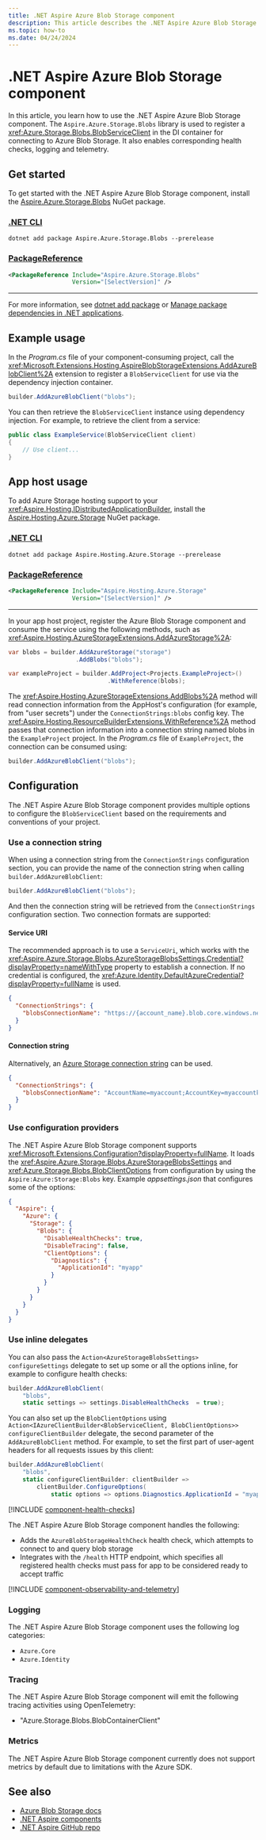 ```yaml
---
title: .NET Aspire Azure Blob Storage component
description: This article describes the .NET Aspire Azure Blob Storage component features and capabilities.
ms.topic: how-to
ms.date: 04/24/2024
---
```


# .NET Aspire Azure Blob Storage component

In this article, you learn how to use the .NET Aspire Azure Blob Storage component. The `Aspire.Azure.Storage.Blobs` library is used to register a <xref:Azure.Storage.Blobs.BlobServiceClient> in the DI container for connecting to Azure Blob Storage. It also enables corresponding health checks, logging and telemetry.

## Get started

To get started with the .NET Aspire Azure Blob Storage component, install the [Aspire.Azure.Storage.Blobs](https://www.nuget.org/packages/Aspire.Azure.Storage.Blobs) NuGet package.

### [.NET CLI](#tab/dotnet-cli)

```dotnetcli
dotnet add package Aspire.Azure.Storage.Blobs --prerelease
```

### [PackageReference](#tab/package-reference)

```xml
<PackageReference Include="Aspire.Azure.Storage.Blobs"
                  Version="[SelectVersion]" />
```

---

For more information, see [dotnet add package](/dotnet/core/tools/dotnet-add-package) or [Manage package dependencies in .NET applications](/dotnet/core/tools/dependencies).

## Example usage

In the _Program.cs_ file of your component-consuming project, call the <xref:Microsoft.Extensions.Hosting.AspireBlobStorageExtensions.AddAzureBlobClient%2A> extension to register a `BlobServiceClient` for use via the dependency injection container.

```csharp
builder.AddAzureBlobClient("blobs");
```

You can then retrieve the `BlobServiceClient` instance using dependency injection. For example, to retrieve the client from a service:

```csharp
public class ExampleService(BlobServiceClient client)
{
    // Use client...
}
```

## App host usage

To add Azure Storage hosting support to your <xref:Aspire.Hosting.IDistributedApplicationBuilder>, install the [Aspire.Hosting.Azure.Storage](https://www.nuget.org/packages/Aspire.Hosting.Azure.Storage) NuGet package.

### [.NET CLI](#tab/dotnet-cli)

```dotnetcli
dotnet add package Aspire.Hosting.Azure.Storage --prerelease
```

### [PackageReference](#tab/package-reference)

```xml
<PackageReference Include="Aspire.Hosting.Azure.Storage"
                  Version="[SelectVersion]" />
```

---

In your app host project, register the Azure Blob Storage component and consume the service using the following methods, such as <xref:Aspire.Hosting.AzureStorageExtensions.AddAzureStorage%2A>:

```csharp
var blobs = builder.AddAzureStorage("storage")
                   .AddBlobs("blobs");

var exampleProject = builder.AddProject<Projects.ExampleProject>()
                            .WithReference(blobs);
```

The <xref:Aspire.Hosting.AzureStorageExtensions.AddBlobs%2A> method will read connection information from the AppHost's configuration (for example, from "user secrets") under the `ConnectionStrings:blobs` config key. The <xref:Aspire.Hosting.ResourceBuilderExtensions.WithReference%2A> method passes that connection information into a connection string named blobs in the `ExampleProject` project. In the _Program.cs_ file of `ExampleProject`, the connection can be consumed using:

```csharp
builder.AddAzureBlobClient("blobs");
```

## Configuration

The .NET Aspire Azure Blob Storage component provides multiple options to configure the `BlobServiceClient` based on the requirements and conventions of your project.

### Use a connection string

When using a connection string from the `ConnectionStrings` configuration section, you can provide the name of the connection string when calling `builder.AddAzureBlobClient`:

```csharp
builder.AddAzureBlobClient("blobs");
```

And then the connection string will be retrieved from the `ConnectionStrings` configuration section. Two connection formats are supported:

#### Service URI

The recommended approach is to use a `ServiceUri`, which works with the <xref:Aspire.Azure.Storage.Blobs.AzureStorageBlobsSettings.Credential?displayProperty=nameWithType> property to establish a connection. If no credential is configured, the <xref:Azure.Identity.DefaultAzureCredential?displayProperty=fullName> is used.

```json
{
  "ConnectionStrings": {
    "blobsConnectionName": "https://{account_name}.blob.core.windows.net/"
  }
}
```

#### Connection string

Alternatively, an [Azure Storage connection string](/azure/storage/common/storage-configure-connection-string) can be used.

```json
{
  "ConnectionStrings": {
    "blobsConnectionName": "AccountName=myaccount;AccountKey=myaccountkey"
  }
}
```

### Use configuration providers

The .NET Aspire Azure Blob Storage component supports <xref:Microsoft.Extensions.Configuration?displayProperty=fullName>. It loads the <xref:Aspire.Azure.Storage.Blobs.AzureStorageBlobsSettings> and <xref:Azure.Storage.Blobs.BlobClientOptions> from configuration by using the `Aspire:Azure:Storage:Blobs` key. Example _appsettings.json_ that configures some of the options:

```json
{
  "Aspire": {
    "Azure": {
      "Storage": {
        "Blobs": {
          "DisableHealthChecks": true,
          "DisableTracing": false,
          "ClientOptions": {
            "Diagnostics": {
              "ApplicationId": "myapp"
            }
          }
        }
      }
    }
  }
}
```

### Use inline delegates

You can also pass the `Action<AzureStorageBlobsSettings> configureSettings` delegate to set up some or all the options inline, for example to configure health checks:

```csharp
builder.AddAzureBlobClient(
    "blobs",
    static settings => settings.DisableHealthChecks  = true);
```

You can also set up the `BlobClientOptions` using `Action<IAzureClientBuilder<BlobServiceClient, BlobClientOptions>> configureClientBuilder` delegate, the second parameter of the `AddAzureBlobClient` method. For example, to set the first part of user-agent headers for all requests issues by this client:

```csharp
builder.AddAzureBlobClient(
    "blobs",
    static configureClientBuilder: clientBuilder =>
        clientBuilder.ConfigureOptions(
            static options => options.Diagnostics.ApplicationId = "myapp"));
```

[!INCLUDE [component-health-checks](../includes/component-health-checks.md)]

The .NET Aspire Azure Blob Storage component handles the following:

- Adds the `AzureBlobStorageHealthCheck` health check, which attempts to connect to and query blob storage
- Integrates with the `/health` HTTP endpoint, which specifies all registered health checks must pass for app to be considered ready to accept traffic

[!INCLUDE [component-observability-and-telemetry](../includes/component-observability-and-telemetry.md)]

### Logging

The .NET Aspire Azure Blob Storage component uses the following log categories:

- `Azure.Core`
- `Azure.Identity`

### Tracing

The .NET Aspire Azure Blob Storage component will emit the following tracing activities using OpenTelemetry:

- "Azure.Storage.Blobs.BlobContainerClient"

### Metrics

The .NET Aspire Azure Blob Storage component currently does not support metrics by default due to limitations with the Azure SDK.

## See also

- [Azure Blob Storage docs](/azure/storage/blobs/)
- [.NET Aspire components](../fundamentals/components-overview.md)
- [.NET Aspire GitHub repo](https://github.com/dotnet/aspire)
